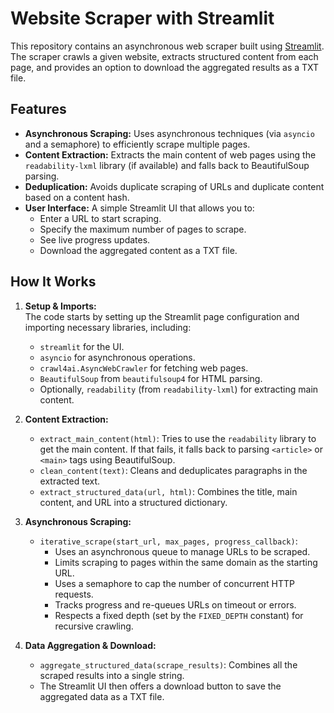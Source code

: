 # Website Scraper with Streamlit

This repository contains an asynchronous web scraper built using [Streamlit](https://streamlit.io/). The scraper crawls a given website, extracts structured content from each page, and provides an option to download the aggregated results as a TXT file.

## Features

- **Asynchronous Scraping:** Uses asynchronous techniques (via `asyncio` and a semaphore) to efficiently scrape multiple pages.
- **Content Extraction:** Extracts the main content of web pages using the `readability-lxml` library (if available) and falls back to BeautifulSoup parsing.
- **Deduplication:** Avoids duplicate scraping of URLs and duplicate content based on a content hash.
- **User Interface:** A simple Streamlit UI that allows you to:
  - Enter a URL to start scraping.
  - Specify the maximum number of pages to scrape.
  - See live progress updates.
  - Download the aggregated content as a TXT file.

## How It Works

1. **Setup & Imports:**  
   The code starts by setting up the Streamlit page configuration and importing necessary libraries, including:
   - `streamlit` for the UI.
   - `asyncio` for asynchronous operations.
   - `crawl4ai.AsyncWebCrawler` for fetching web pages.
   - `BeautifulSoup` from `beautifulsoup4` for HTML parsing.
   - Optionally, `readability` (from `readability-lxml`) for extracting main content.

2. **Content Extraction:**
   - `extract_main_content(html)`: Tries to use the `readability` library to get the main content. If that fails, it falls back to parsing `<article>` or `<main>` tags using BeautifulSoup.
   - `clean_content(text)`: Cleans and deduplicates paragraphs in the extracted text.
   - `extract_structured_data(url, html)`: Combines the title, main content, and URL into a structured dictionary.

3. **Asynchronous Scraping:**
   - `iterative_scrape(start_url, max_pages, progress_callback)`:  
     - Uses an asynchronous queue to manage URLs to be scraped.
     - Limits scraping to pages within the same domain as the starting URL.
     - Uses a semaphore to cap the number of concurrent HTTP requests.
     - Tracks progress and re-queues URLs on timeout or errors.
     - Respects a fixed depth (set by the `FIXED_DEPTH` constant) for recursive crawling.
  
4. **Data Aggregation & Download:**
   - `aggregate_structured_data(scrape_results)`: Combines all the scraped results into a single string.
   - The Streamlit UI then offers a download button to save the aggregated data as a TXT file.

